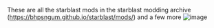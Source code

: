 These are all the starblast mods in the starblast modding archive (https://bhpsngum.github.io/starblast/mods/) and a few more
![image](https://user-images.githubusercontent.com/79283292/110513604-446a7800-80bb-11eb-926d-17cd03f99e77.png)
